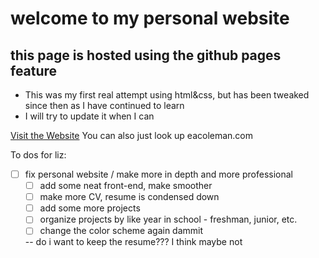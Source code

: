 # welcome to my personal website
## this page is hosted using the github pages feature

* This was my first real attempt using html&css, but has been tweaked since then as I have continued to learn
* I will try to update it when I can

[Visit the Website](https://www.eacoleman.com)
You can also just look up eacoleman.com

To dos for liz:
- [ ]  fix personal website / make more in depth and more professional
    - [ ]  add some neat front-end, make smoother
    - [ ]  make more CV, resume is condensed down
    - [ ]  add some more projects
    - [ ]  organize projects by like year in school - freshman, junior, etc.
    - [ ] change the color scheme again dammit 

    -- do i want to keep the resume??? I think maybe not 
